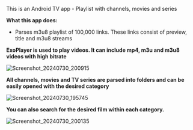 This is an Android TV app - Playlist with channels, movies and series

**What this app does:**
- Parses m3u8 playlist of 100,000 links. These links consist of preview, title and m3u8 streams

**ExoPlayer is used to play videos. It can include mp4, m3u and m3u8 videos with high bitrate**

![Screenshot_20240730_200915](https://github.com/user-attachments/assets/7b7a5c39-8706-4c32-a400-1ed132c6ba1e)

**All channels, movies and TV series are parsed into folders and can be easily opened with the desired category**
  
![Screenshot_20240730_195745](https://github.com/user-attachments/assets/c984f367-a4cb-4830-91de-e88e34043304)

**You can also search for the desired film within each category.**
  
![Screenshot_20240730_200135](https://github.com/user-attachments/assets/6b484d85-b1fb-4f3c-9c3a-30e499979067)
